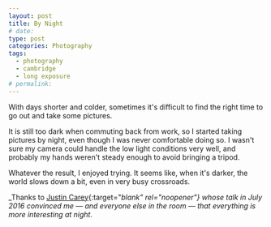 ```yaml
---
layout: post
title: By Night
# date:
type: post
categories: Photography
tags:
  - photography
  - cambridge
  - long exposure
# permalink:
---
```

With days shorter and colder, sometimes it's difficult to find the right time to go out and take some pictures.

<!--more-->

It is still too dark when commuting back from work, so I started taking pictures by night, even though I was never comfortable doing so. I wasn't sure my camera could handle the low light conditions very well, and probably my hands weren't steady enough to avoid bringing a tripod.

Whatever the result, I enjoyed trying. It seems like, when it's darker, the world slows down a bit, even in very busy crossroads.

_Thanks to [Justin Carey](http://www.justincarey.co.uk){:target="_blank" rel="noopener"} whose talk in July 2016 convinced me &mdash; and everyone else in the room &mdash; that everything is more interesting at night._

<!-- =================== CHECK THE FOLLOWING GALLERY! -->

<!-- [gallery type="rectangular" columns="2" size="medium" ids="847,845,846,842,843,841,844,840"] -->
